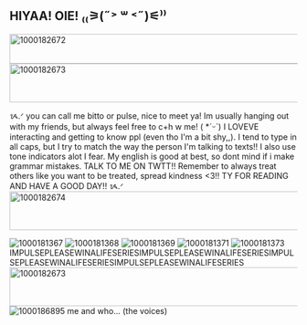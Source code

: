 ## HIYAA! OIE! ₍₍⚞(˶˃ ꒳ ˂˶)⚟⁾⁾

<img width="640" height="52" alt="1000182672" src="https://github.com/user-attachments/assets/b05a991b-f3f3-4e90-b54c-8f4f3f919f95" />
<img width="1200" height="68" alt="1000182673" src="https://github.com/user-attachments/assets/3dae205a-82fc-4d2c-aef7-cc8a63790204" />

 ᝰ.ᐟ you can call me bitto or pulse, nice to meet ya! Im usually hanging out with my friends, but always feel free to c+h w me! ( *ˊᵕˋ) I LOVEVE interacting and getting to know ppl (even tho I'm a bit shy,,). I tend to type in all caps, but I try to match the way the person I'm talking to texts!! I also use tone indicators alot I fear. My english is good at best, so dont mind if i make grammar mistakes. TALK TO ME ON TWTT!!
  Remember to always treat others like you want to be treated, spread kindness <3!! TY FOR READING AND HAVE A GOOD DAY!! ᝰ.ᐟ
  <img width="1200" height="68" alt="1000182674" src="https://github.com/user-attachments/assets/7b871c56-1357-42b4-972b-ecc20c234da8" />

  ![1000181367](https://github.com/user-attachments/assets/cdb16649-aff5-4f24-a5c8-9589de012379)
![1000181368](https://github.com/user-attachments/assets/41facadc-5a31-4b0e-acfd-5401da22e1ae)
![1000181369](https://github.com/user-attachments/assets/8d14bdc9-0655-43bd-8e4c-87efb7535031)
![1000181371](https://github.com/user-attachments/assets/2b7bb0b3-a948-4222-8649-c1d9a06460b0)
![1000181373](https://github.com/user-attachments/assets/136b0943-7ff4-4557-aa19-f9bae06a9b75)
IMPULSEPLEASEWINALIFESERIESIMPULSEPLEASEWINALIFESERIESIMPULSEPLEASEWINALIFESERIESIMPULSEPLEASEWINALIFESERIES
<img width="1200" height="68" alt="1000182673" src="https://github.com/user-attachments/assets/3dae205a-82fc-4d2c-aef7-cc8a63790204" />
![1000186895](https://github.com/user-attachments/assets/51b99878-3698-44a5-8083-256f86d38eef)
me and who... (the voices)
<!--
**witherduo/witherduo** is a ✨ _special_ ✨ repository because its `README.md` (this file) appears on your GitHub profile.

Here are some ideas to get you started:

- 🔭 I’m currently working on ...
- 🌱 I’m currently learning ...
- 👯 I’m looking to collaborate on ...
- 🤔 I’m looking for help with ...
- 💬 Ask me about ...
- 📫 How to reach me: ...
- 😄 Pronouns: ...
- ⚡ Fun fact: ...
-->
